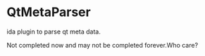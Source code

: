 # QtMetaParser
ida plugin to parse qt meta data.

Not completed now and may not be completed forever.Who care?

